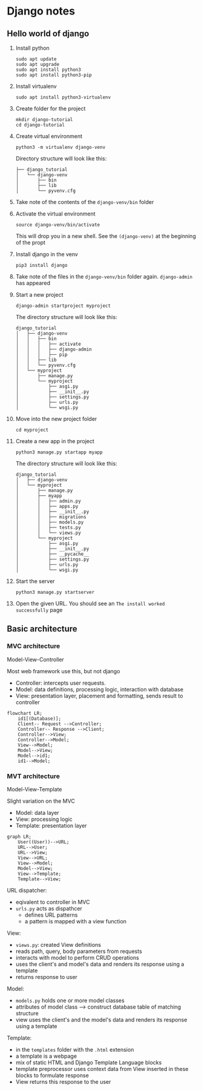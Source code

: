 # Django notes

## Hello world of django
1. Install python
    ```shell
    sudo apt update
    sudo apt upgrade
    sudo apt install python3
    sudo apt install python3-pip
    ```

2. Install virtualenv
    ```shell
    sudo apt install python3-virtualenv
    ```

3. Create folder for the project
    ```shell
    mkdir django-tutorial
    cd django-tutorial
    ```

4. Create virtual environment
    ```shell
    python3 -m virtualenv django-venv
    ```

    Directory structure will look like this:
    ```
    ├── django_tutorial 
    │   └── django-venv 
    │       ├── bin 
    │       ├── lib 
    │       └── pyvenv.cfg 
    ```
5. Take note of the contents of the ```django-venv/bin``` folder

6. Activate the virtual environment
    ```shell
    source django-venv/bin/activate
    ```
    This will drop you in a new shell. See the ```(django-venv)``` at the beginning of the propt

7. Install django in the venv
    ```shell
    pip3 install django
    ```

8. Take note of the files in the ```django-venv/bin``` folder again. ```django-admin``` has appeared

9. Start a new project
    ```shell
    django-admin startproject myproject
    ```

    The directory structure will look like this:
    ```
    django_tutorial 
    │   ├── django-venv 
    │   │   ├── bin 
    │   │   │   ├── activate 
    │   │   │   ├── django-admin 
    │   │   │   ├── pip 
    │   │   ├── lib 
    │   │   └── pyvenv.cfg 
    │   └── myproject 
    │       ├── manage.py 
    │       └── myproject 
    │           ├── asgi.py 
    │           ├── __init__.py 
    │           ├── settings.py 
    │           ├── urls.py 
    │           └── wsgi.py 
    ```

10. Move into the new project folder
    ```shell
    cd myproject
    ```

11. Create a new app in the project
    ```shell
    python3 manage.py startapp myapp
    ```

    The directory structure will look like this:
    ```
    django_tutorial 
    │   ├── django-venv 
    │   └── myproject 
    │       ├── manage.py 
    │       ├── myapp 
    │       │   ├── admin.py 
    │       │   ├── apps.py 
    │       │   ├── __init__.py 
    │       │   ├── migrations 
    │       │   ├── models.py 
    │       │   ├── tests.py 
    │       │   └── views.py 
    │       └── myproject 
    │           ├── asgi.py 
    │           ├── __init__.py 
    │           ├── __pycache__ 
    │           ├── settings.py 
    │           ├── urls.py 
    │           └── wsgi.py 
    ```

12. Start the server
    ```shell
    python3 manage.py startserver
    ```
13. Open the given URL. You should see an ```The install worked successfully``` page

## Basic architecture

### MVC architecture
Model-View-Controller

Most web framework use this, but not django

- Controller: intercepts user requests.
- Model: data definitions, processing logic, interaction with database 
- View: presentation layer, placement and formatting, sends result to controller

```mermaid
flowchart LR;
    id1[(Database)];
    Client-- Request -->Controller;
    Controller-- Response -->Client;
    Controller-->View;
    Controller-->Model;
    View-->Model;
    Model-->View;
    Model-->id1;
    id1-->Model;
```

### MVT architecture
Model-View-Template

Slight variation on the MVC

- Model: data layer
- View: processing logic
- Template: presentation layer

```mermaid
graph LR;
    User((User))-->URL;
    URL-->User;
    URL-->View;
    View-->URL;
    View-->Model;
    Model-->View;
    View-->Template;
    Template-->View;
```

URL dispatcher:
- eqivalent to controller in MVC
- ```urls.py``` acts as dispathcer
    - defines URL patterns
    - a pattern is mapped with a view function

View:
- ```views.py```: created View definitions
- reads path, query, body parameters from requests
- interacts with model to perform CRUD operations
- uses the client's and model's data and renders its response using a template
- returns response to user

Model:
- ```models.py``` holds one or more model classes
- attributes of model class --> construct database table of matching structure
- view uses the client's and the model's data and renders its response using a template

Template:
- in the ```templates``` folder with the ```.html``` extension
- a template is a webpage
- mix of static HTML and Django Template Language blocks
- template preprocessor uses context data from View inserted in these blocks to formulate response
- View returns this response to the user
